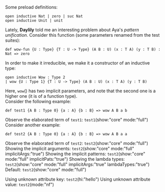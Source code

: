 Some preload definitions:

```aya
open inductive Nat | zero | suc Nat
open inductive Unit | unit
```

Lately, **Daylily** told me an interesting problem about Aya's _pattern unification_.
Consider this function (some parameters renamed from the test suites):

```aya
def wow-fun {U : Type} {T : U -> Type} (A B : U) (x : T A) (y : T B) : Nat => zero
```

In order to make it irreducible, we make it a constructor of an inductive type:

```aya
open inductive Wow : Type 2
| wow {U : Type 1} {T : U -> Type} (A B : U) (x : T A) (y : T B)
```

Here, `wow`() has two implicit parameters,
and note that the second one is a higher one (it is of a function type).\
Consider the following example:

```aya
def test1 {A B : Type 0} {a : A} {b : B} => wow A B a b
```

Observe the elaborated term of `test1`: `test1`(show:"core" mode:"full")\
Consider another example:

```aya
def test2 {A B : Type 0} {a : A} {b : B} => wow A B a a
```

Observe the elaborated term of `test2`: `test2`(show:"core" mode:"full")\
Showing the implicit arguments: `test2`(show:"core" mode:"full" implicitArgs:"true")
Showing the implicit patterns: `test2`(show:"core" mode:"full" implicitPats:"true")
Showing the lambda types: `test2`(show:"core" mode:"full" implicitArgs:"true" lambdaTypes:"true")
Default: `test2`(show:"core" mode:"full")

Using unknown attribute key: `test2`(hi:"hello")
Using unknown attribute value: `test2`(mode:"nf")
